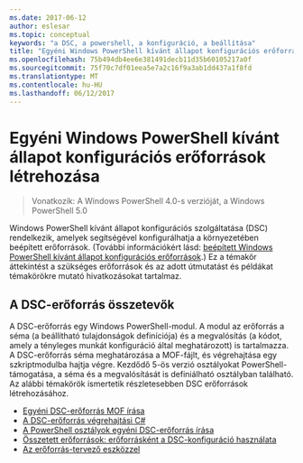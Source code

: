 ```yaml
---
ms.date: 2017-06-12
author: eslesar
ms.topic: conceptual
keywords: "a DSC, a powershell, a konfiguráció, a beállítása"
title: "Egyéni Windows PowerShell kívánt állapot konfigurációs erőforrások létrehozása"
ms.openlocfilehash: 75b494db4ee6e381491decb11d35b60105217a0f
ms.sourcegitcommit: 75f70c7df01eea5e7a2c16f9a3ab1dd437a1f8fd
ms.translationtype: MT
ms.contentlocale: hu-HU
ms.lasthandoff: 06/12/2017
---
```

# <a name="build-custom-windows-powershell-desired-state-configuration-resources"></a>Egyéni Windows PowerShell kívánt állapot konfigurációs erőforrások létrehozása

> Vonatkozik: A Windows PowerShell 4.0-s verzióját, a Windows PowerShell 5.0

Windows PowerShell kívánt állapot konfigurációs szolgáltatása (DSC) rendelkezik, amelyek segítségével konfigurálhatja a környezetében beépített erőforrások. (További információkért lásd: [beépített Windows PowerShell kívánt állapot konfigurációs erőforrások](builtInResource.md).) Ez a témakör áttekintést a szükséges erőforrások és az adott útmutatást és példákat témakörökre mutató hivatkozásokat tartalmaz.

## <a name="dsc-resource-components"></a>A DSC-erőforrás összetevők

A DSC-erőforrás egy Windows PowerShell-modul. A modul az erőforrás a séma (a beállítható tulajdonságok definíciója) és a megvalósítás (a kódot, amely a tényleges munkát konfiguráció által meghatározott) is tartalmazza. A DSC-erőforrás séma meghatározása a MOF-fájlt, és végrehajtása egy szkriptmodulba hajtja végre. Kezdődő 5-ös verzió osztályokat PowerShell-támogatása, a séma és a megvalósítását is definiálható osztályban található. Az alábbi témakörök ismertetik részletesebben DSC erőforrások létrehozásához.

* [Egyéni DSC-erőforrás MOF írása](authoringResourceMOF.md) 
* [A DSC-erőforrás végrehajtási C#](authoringResourceMofCS.md) 
* [A PowerShell osztályok egyéni DSC-erőforrás írása](authoringResourceClass.md) 
* [Összetett erőforrások: erőforrásként a DSC-konfiguráció használata](authoringResourceComposite.md) 
* [Az erőforrás-tervező eszközzel](authoringResourceMofDesigner.md) 

